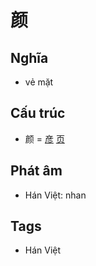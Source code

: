 # 颜

## Nghĩa

* vẻ mặt

## Cấu trúc
* 颜 = [彦](彦.md) [页](页.md)

## Phát âm

* Hán Việt: nhan

## Tags
* Hán Việt

<script>window.HANZI_FIELD='颜';</script>
